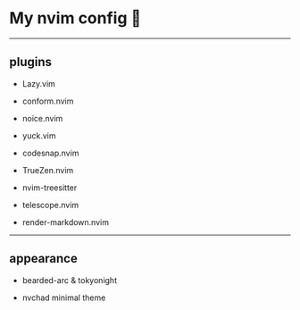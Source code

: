 # My nvim config 🌱
------

## plugins

- Lazy.vim 

- conform.nvim

- noice.nvim

- yuck.vim

- codesnap.nvim

- TrueZen.nvim

- nvim-treesitter

- telescope.nvim

- render-markdown.nvim

---

## appearance

- bearded-arc & tokyonight

- nvchad minimal theme



